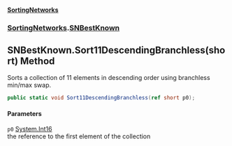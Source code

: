 #### [SortingNetworks](./index.md 'index')
### [SortingNetworks](./SortingNetworks.md 'SortingNetworks').[SNBestKnown](./SortingNetworks-SNBestKnown.md 'SortingNetworks.SNBestKnown')
## SNBestKnown.Sort11DescendingBranchless(short) Method
Sorts a collection of 11 elements in descending order using branchless min/max swap.  
```csharp
public static void Sort11DescendingBranchless(ref short p0);
```
#### Parameters
<a name='SortingNetworks-SNBestKnown-Sort11DescendingBranchless(short)-p0'></a>
`p0` [System.Int16](https://docs.microsoft.com/en-us/dotnet/api/System.Int16 'System.Int16')  
the reference to the first element of the collection  
  

